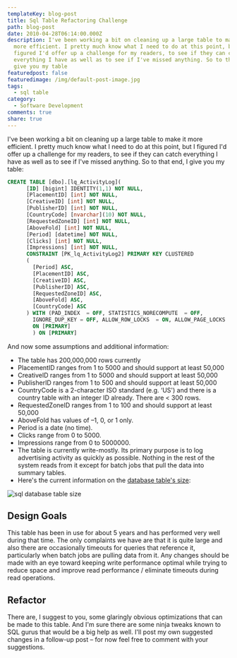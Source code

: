 ```yaml
---
templateKey: blog-post
title: Sql Table Refactoring Challenge
path: blog-post
date: 2010-04-28T06:14:00.000Z
description: I've been working a bit on cleaning up a large table to make it
  more efficient. I pretty much know what I need to do at this point, but I
  figured I'd offer up a challenge for my readers, to see if they can catch
  everything I have as well as to see if I've missed anything. So to that end, I
  give you my table
featuredpost: false
featuredimage: /img/default-post-image.jpg
tags:
  - sql table
category:
  - Software Development
comments: true
share: true
---
```

I've been working a bit on cleaning up a large table to make it more efficient. I pretty much know what I need to do at this point, but I figured I'd offer up a challenge for my readers, to see if they can catch everything I have as well as to see if I've missed anything. So to that end, I give you my table:

```sql
CREATE TABLE [dbo].[lq_ActivityLog](
      [ID] [bigint] IDENTITY(1,1) NOT NULL,
      [PlacementID] [int] NOT NULL,
      [CreativeID] [int] NOT NULL,
      [PublisherID] [int] NOT NULL,
      [CountryCode] [nvarchar](10) NOT NULL,
      [RequestedZoneID] [int] NOT NULL,
      [AboveFold] [int] NOT NULL,
      [Period] [datetime] NOT NULL,
      [Clicks] [int] NOT NULL,
      [Impressions] [int] NOT NULL,
      CONSTRAINT [PK_lq_ActivityLog2] PRIMARY KEY CLUSTERED
      (
        [Period] ASC,
        [PlacementID] ASC,
        [CreativeID] ASC,
        [PublisherID] ASC,
        [RequestedZoneID] ASC,
        [AboveFold] ASC,
        [CountryCode] ASC
      ) WITH (PAD_INDEX  = OFF, STATISTICS_NORECOMPUTE  = OFF, 
        IGNORE_DUP_KEY = OFF, ALLOW_ROW_LOCKS  = ON, ALLOW_PAGE_LOCKS  = ON)
        ON [PRIMARY]
        ) ON [PRIMARY]
```

And now some assumptions and additional information:

* The table has 200,000,000 rows currently
* PlacementID ranges from 1 to 5000 and should support at least 50,000
* CreativeID ranges from 1 to 5000 and should support at least 50,000
* PublisherID ranges from 1 to 500 and should support at least 50,000
* CountryCode is a 2-character ISO standard (e.g. ‘US') and there is a country table with an integer ID already. There are < 300 rows.
* RequestedZoneID ranges from 1 to 100 and should support at least 50,000
* AboveFold has values of –1, 0, or 1 only.
* Period is a date (no time).
* Clicks range from 0 to 5000.
* Impressions range from 0 to 5000000.
* The table is currently write-mostly. Its primary purpose is to log advertising activity as quickly as possible. Nothing in the rest of the system reads from it except for batch jobs that pull the data into summary tables.
* Here's the current information on the [database table's size](/determine-all-sql-server-table-sizes):

![sql database table size](/img/sql-db-table-size.png)

## Design Goals

This table has been in use for about 5 years and has performed very well during that time. The only complaints we have are that it is quite large and also there are occasionally timeouts for queries that reference it, particularly when batch jobs are pulling data from it. Any changes should be made with an eye toward keeping write performance optimal while trying to reduce space and improve read performance / eliminate timeouts during read operations.

## Refactor

There are, I suggest to you, some glaringly obvious optimizations that can be made to this table. And I'm sure there are some ninja tweaks known to SQL gurus that would be a big help as well. I'll post my own suggested changes in a follow-up post – for now feel free to comment with your suggestions.